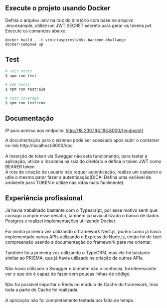 ## Execute o projeto usando Docker

Defina o arquivo .env na raiz do diretório com base no arquivo .env.example, utilize um JWT SECRET secreto para gerar os tokens jwt.</br>
Execute os comandos abaixo.

`docker build . -t viniciuspiresb/mks-backend-challange`<br>
`docker-compose up`

## Test

```bash
# unit tests
$ npm run test

# e2e tests
$ npm run test:e2e

# test coverage
$ npm run test:cov
```

## Documentação

IP para acesso aos endpoits: http://18.230.194.185:8000/{endpoint}

A documentação para o sistema pode ser acessado após subir o container no link http://localhost:8000/doc
<br><br>
A inserção de token via Swagger não está funcionando, para testar a aplicação, utilize o Insomnia na raiz do diretório e defina o token JWT como BEARER token.<br>
A rota de criação de usuário não requer autenticação, realize um cadastro e utile o mesmo parar fazer a autenticação(DICA: Defina uma variável de ambiente para TOKEN e utilize nas rotas mais facilmente).

## Experiência profissional

Já havia trabalhado bastante com o Typescript, por esse motivo senti que consigo cumprir esse desafio, também ja havia utilizado o banco de dados Postgres e realizei implementações utilizando Docker.<br><br>
Foi minha primeira vez utilizando o framework Nest.js, porém como já havia implementado varias APIs utilizando o Express do Node.js, então foi de fácil compreensão usando a documentação do framework para me orientar.<br><br>
Também foi a primeira vez utilizando o TypeORM, mas ele foi bastante similar ao PRISMA, que já havia utilizado na criação de outras APIs.<br><br>
Não havia utilizado o Swagger e também não o conhecia, foi interessante ver o que ele é capaz de fazer com poucas linhas de código.<br><br>
Não foi possível importar o Redis no módulo de Cache do framework, mas toda a parte de Cache foi realizada.<br><br>
A aplicação não foi completamente testada por falta de tempo.
